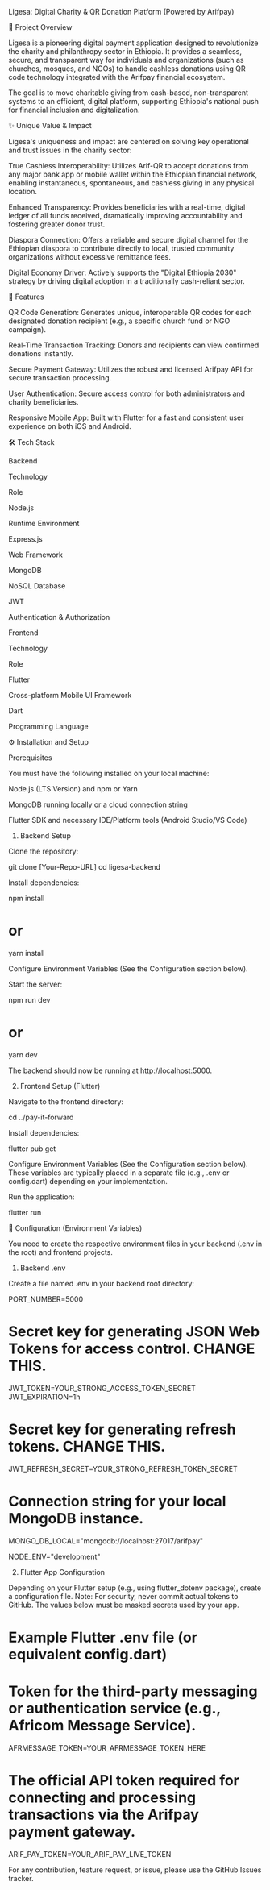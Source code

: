 Ligesa: Digital Charity & QR Donation Platform (Powered by Arifpay)

🌟 Project Overview

Ligesa is a pioneering digital payment application designed to revolutionize the charity and philanthropy sector in Ethiopia. It provides a seamless, secure, and transparent way for individuals and organizations (such as churches, mosques, and NGOs) to handle cashless donations using QR code technology integrated with the Arifpay financial ecosystem.

The goal is to move charitable giving from cash-based, non-transparent systems to an efficient, digital platform, supporting Ethiopia's national push for financial inclusion and digitalization.

✨ Unique Value & Impact

Ligesa's uniqueness and impact are centered on solving key operational and trust issues in the charity sector:

True Cashless Interoperability: Utilizes Arif-QR to accept donations from any major bank app or mobile wallet within the Ethiopian financial network, enabling instantaneous, spontaneous, and cashless giving in any physical location.

Enhanced Transparency: Provides beneficiaries with a real-time, digital ledger of all funds received, dramatically improving accountability and fostering greater donor trust.

Diaspora Connection: Offers a reliable and secure digital channel for the Ethiopian diaspora to contribute directly to local, trusted community organizations without excessive remittance fees.

Digital Economy Driver: Actively supports the "Digital Ethiopia 2030" strategy by driving digital adoption in a traditionally cash-reliant sector.

🚀 Features

QR Code Generation: Generates unique, interoperable QR codes for each designated donation recipient (e.g., a specific church fund or NGO campaign).

Real-Time Transaction Tracking: Donors and recipients can view confirmed donations instantly.

Secure Payment Gateway: Utilizes the robust and licensed Arifpay API for secure transaction processing.

User Authentication: Secure access control for both administrators and charity beneficiaries.

Responsive Mobile App: Built with Flutter for a fast and consistent user experience on both iOS and Android.

🛠️ Tech Stack

Backend

Technology

Role

Node.js

Runtime Environment

Express.js

Web Framework

MongoDB

NoSQL Database

JWT

Authentication & Authorization

Frontend

Technology

Role

Flutter

Cross-platform Mobile UI Framework

Dart

Programming Language

⚙️ Installation and Setup

Prerequisites

You must have the following installed on your local machine:

Node.js (LTS Version) and npm or Yarn

MongoDB running locally or a cloud connection string

Flutter SDK and necessary IDE/Platform tools (Android Studio/VS Code)

1. Backend Setup

Clone the repository:

git clone [Your-Repo-URL]
cd ligesa-backend


Install dependencies:

npm install
# or
yarn install


Configure Environment Variables (See the Configuration section below).

Start the server:

npm run dev
# or
yarn dev


The backend should now be running at http://localhost:5000.

2. Frontend Setup (Flutter)

Navigate to the frontend directory:

cd ../pay-it-forward


Install dependencies:

flutter pub get


Configure Environment Variables (See the Configuration section below). These variables are typically placed in a separate file (e.g., .env or config.dart) depending on your implementation.

Run the application:

flutter run


🔐 Configuration (Environment Variables)

You need to create the respective environment files in your backend (.env in the root) and frontend projects.

1. Backend .env

Create a file named .env in your backend root directory:

PORT_NUMBER=5000
# Secret key for generating JSON Web Tokens for access control. **CHANGE THIS.**
JWT_TOKEN=YOUR_STRONG_ACCESS_TOKEN_SECRET
JWT_EXPIRATION=1h
# Secret key for generating refresh tokens. **CHANGE THIS.**
JWT_REFRESH_SECRET=YOUR_STRONG_REFRESH_TOKEN_SECRET

# Connection string for your local MongoDB instance.
MONGO_DB_LOCAL="mongodb://localhost:27017/arifpay"

NODE_ENV="development"


2. Flutter App Configuration

Depending on your Flutter setup (e.g., using flutter_dotenv package), create a configuration file. Note: For security, never commit actual tokens to GitHub. The values below must be masked secrets used by your app.

# Example Flutter .env file (or equivalent config.dart)

# Token for the third-party messaging or authentication service (e.g., Africom Message Service).
AFRMESSAGE_TOKEN=YOUR_AFRMESSAGE_TOKEN_HERE

# The official API token required for connecting and processing transactions via the Arifpay payment gateway.
ARIF_PAY_TOKEN=YOUR_ARIF_PAY_LIVE_TOKEN


For any contribution, feature request, or issue, please use the GitHub Issues tracker.